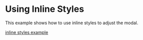 # Using Inline Styles

This example shows how to use inline styles to adjust the modal.

[inline styles example](codepen://claydiffrient/ZBmyKz)

